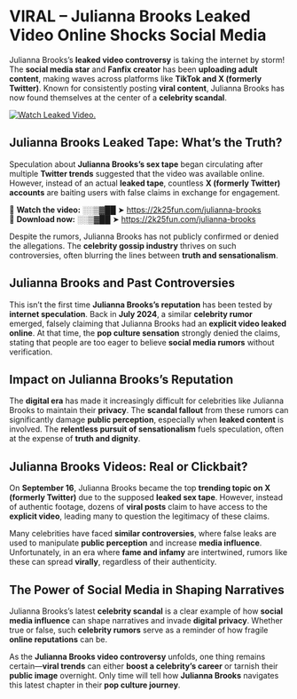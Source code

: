 # VIRAL – Julianna Brooks Leaked Video Online Shocks Social Media 

Julianna Brooks’s **leaked video controversy** is taking the internet by storm! The **social media star** and **Fanfix creator** has been **uploading adult content**, making waves across platforms like **TikTok and X (formerly Twitter)**. Known for consistently posting **viral content**, Julianna Brooks has now found themselves at the center of a **celebrity scandal**.  

[![Watch Leaked Video.](https://miro.medium.com/v2/resize:fit:828/format:webp/1*cilzJN44JGOrTw9NJCrNHA.gif "Watch Leaked Video")](https://2k25fun.com/julianna-brooks)

## **Julianna Brooks Leaked Tape: What’s the Truth?**  
Speculation about **Julianna Brooks’s sex tape** began circulating after multiple **Twitter trends** suggested that the video was available online. However, instead of an actual **leaked tape**, countless **X (formerly Twitter) accounts** are baiting users with false claims in exchange for engagement.  

🔹 **Watch the video:** ░░▒▓██ ➤ https://2k25fun.com/julianna-brooks  
🔹 **Download now:** ░░▒▓██ ➤ https://2k25fun.com/julianna-brooks  

Despite the rumors, Julianna Brooks has not publicly confirmed or denied the allegations. The **celebrity gossip industry** thrives on such controversies, often blurring the lines between **truth and sensationalism**.  

## **Julianna Brooks and Past Controversies**  
This isn’t the first time **Julianna Brooks’s reputation** has been tested by **internet speculation**. Back in **July 2024**, a similar **celebrity rumor** emerged, falsely claiming that Julianna Brooks had an **explicit video leaked online**. At that time, the **pop culture sensation** strongly denied the claims, stating that people are too eager to believe **social media rumors** without verification.  

## **Impact on Julianna Brooks’s Reputation**  
The **digital era** has made it increasingly difficult for celebrities like Julianna Brooks to maintain their **privacy**. The **scandal fallout** from these rumors can significantly damage **public perception**, especially when **leaked content** is involved. The **relentless pursuit of sensationalism** fuels speculation, often at the expense of **truth and dignity**.  

## **Julianna Brooks Videos: Real or Clickbait?**  
On **September 16**, Julianna Brooks became the top **trending topic on X (formerly Twitter)** due to the supposed **leaked sex tape**. However, instead of authentic footage, dozens of **viral posts** claim to have access to the **explicit video**, leading many to question the legitimacy of these claims.  

Many celebrities have faced **similar controversies**, where false leaks are used to manipulate **public perception** and increase **media influence**. Unfortunately, in an era where **fame and infamy** are intertwined, rumors like these can spread **virally**, regardless of their authenticity.  

## **The Power of Social Media in Shaping Narratives**  
Julianna Brooks’s latest **celebrity scandal** is a clear example of how **social media influence** can shape narratives and invade **digital privacy**. Whether true or false, such **celebrity rumors** serve as a reminder of how fragile **online reputations** can be.  

As the **Julianna Brooks video controversy** unfolds, one thing remains certain—**viral trends** can either **boost a celebrity’s career** or tarnish their **public image** overnight. Only time will tell how **Julianna Brooks** navigates this latest chapter in their **pop culture journey**. 